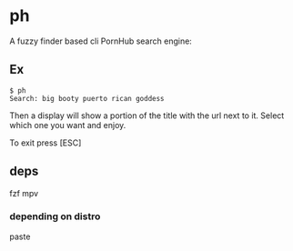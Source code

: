 # ph
A fuzzy finder based cli PornHub search engine:
## Ex
```
$ ph
Search: big booty puerto rican goddess
```
Then a display will show a portion of the title with the url next to it. Select which one you want and enjoy.

To exit press [ESC]
## deps
fzf mpv
### depending on distro
paste
